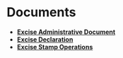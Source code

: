 # Documents

- **[Excise Administrative Document](https://docs.erp.net/tech/modules/financials/excise/documents/excise-administrative-document.html)**
- **[Excise Declaration](excise-declaration.md)**
- **[Excise Stamp Operations](excise-stamp-operation.md)**
